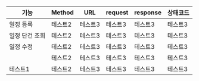 | 기능   | Method | URL  | request | response | 상태코드 |
|------|--------|------|---------|----------|------|
| 일정 등록 | 테스트2   | 테스트3 | 테스트3    | 테스트3     | 테스트3 |
| 일정 단건 조회 | 테스트2   | 테스트3 | 테스트3    | 테스트3     | 테스트3 |
| 일정 수정 | 테스트2   | 테스트3 | 테스트3    | 테스트3     | 테스트3 |
|      | 테스트2   | 테스트3 | 테스트3    | 테스트3     | 테스트3 |
| 테스트1 | 테스트2   | 테스트3 | 테스트3    | 테스트3     | 테스트3 |